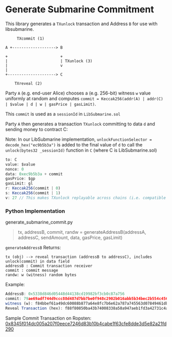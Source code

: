 # Generate Submarine Commitment

This library generates a `TXunlock` transaction and Address `B` for use with libsubmarine.


```
     TXcommit (1)

A +-------------------> B

+                       +
|                       | TXunlock (3)
|                       v
|
+---------------------> C

    TXreveal (2)
```

Party `A` (e.g. end-user Alice) chooses a (e.g. 256-bit) witness `w` value uniformly at random and computes
`commit = Keccak256(addr(A) | addr(C) | $value | d | w | gasPrice | gasLimit)`.

This `commit` is used as a `sessionId` in `LibSubmarine.sol`

Party `A` then generates a transaction `TXunlock` committing to data `d` and sending money to contract C:

Note: In our LibSubmarine implementation, `unlockFunctionSelector = decode_hex("ec9b5b3a")` is added to the final value of `d` to call the `unlock(bytes32 _sessionId)` function in `C` (where C is LibSubmarine.sol)

```javascript
to: C
value: $value
nonce: 0
data: 0xec9b5b3a + commit
gasPrice: $gp
gasLimit: gl
r: Keccak256(commit | 0)
s: Keccak256(commit | 1)
v: 27 // This makes TXunlock replayable across chains (i.e. compatible to be used on ropsten and mainnet and rinkeby etc)
```

### Python Implementation
generate_submarine_commit.py

> tx, addressB, commit, randw = generateAddressB(addressA, addressC, sendAmount, data, gasPrice, gasLimit)

`generateAddressB` Returns:
```
tx (obj) --> reveal transaction (addressB to addressC), includes unlock(commit) in data field
addressB : Commit transaction receiver
commit : commit message
randw: w (witness) random bytes
```

Example:
```javascript
AddressB: 0x5338d846d05448d44138cd19982bf3cb0c87a756
commit: 79ae69adf744d9ccc88d487d7bb7be0f948c2902b016abb5b34bec2b554c4561
witness (w): f84bbef61a49dc60088b877a64e8fc7b6e62a787a745563d07849461db4bd9ea
Reveal Transaction (hex): f88f80850ba43b74008338a58a947aeb1fd3a42731c4ae80870044c992eb689fb2fe866fde2b4eb000a4ec9b5b3a79ae69adf744d9ccc88d487d7bb7be0f948c2902b016abb5b34bec2b554c45611ba0a70e779dca3a47d95401253d02a82ced651a1b934ec88e5c8736f7dd6ee4e374a015aa9000feec7034f94ad3bba2234310015a82e6d11acf1a0f900129a001e5b4
```
Sample Commit Transaction on Ropsten: [0x8345f014dc005a207f0eece7246d83b10b4cabe1f63cfe8dde3d5e82a21fd290](https://ropsten.etherscan.io/tx/0x8345f014dc005a207f0eece7246d83b10b4cabe1f63cfe8dde3d5e82a21fd290)

